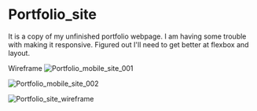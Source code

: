 
# Portfolio_site
It is a copy of my unfinished portfolio webpage. I am having some trouble with making it responsive. Figured out I'll need to get better at flexbox and layout. 

Wireframe
![Portfolio_mobile_site_001](https://user-images.githubusercontent.com/82267250/127781846-9d0ed89c-65c5-4211-8531-656350a3db4f.png)

![Portfolio_mobile_site_002](https://user-images.githubusercontent.com/82267250/127781848-b1f0be58-8731-45d1-a275-bbd1f4138e57.png)

![Portfolio_site_wireframe](https://user-images.githubusercontent.com/82267250/127781914-cacc8bda-df5d-4b7f-a4ef-da7ba1bfcccc.png)
